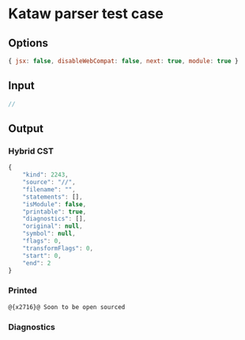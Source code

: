# Kataw parser test case

## Options

`````js
{ jsx: false, disableWebCompat: false, next: true, module: true }
`````

## Input

`````js
//
`````

## Output

### Hybrid CST

```javascript
{
    "kind": 2243,
    "source": "//",
    "filename": "",
    "statements": [],
    "isModule": false,
    "printable": true,
    "diagnostics": [],
    "original": null,
    "symbol": null,
    "flags": 0,
    "transformFlags": 0,
    "start": 0,
    "end": 2
}
```

### Printed

```javascript
@{x2716}@ Soon to be open sourced
```

### Diagnostics

```javascript

```

